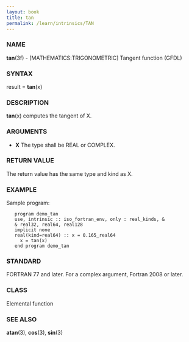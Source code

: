 ```yaml
---
layout: book
title: tan
permalink: /learn/intrinsics/TAN
---
```

### NAME

__tan__(3f) - \[MATHEMATICS:TRIGONOMETRIC\] Tangent function
(GFDL)

### SYNTAX

result = __tan__(x)

### DESCRIPTION

__tan__(x) computes the tangent of X.

### ARGUMENTS

  - __X__
    The type shall be REAL or COMPLEX.

### RETURN VALUE

The return value has the same type and kind as X.

### EXAMPLE

Sample program:

```
   program demo_tan
   use, intrinsic :: iso_fortran_env, only : real_kinds, &
   & real32, real64, real128
   implicit none
   real(kind=real64) :: x = 0.165_real64
     x = tan(x)
   end program demo_tan
```

### STANDARD

FORTRAN 77 and later. For a complex argument, Fortran 2008 or later.

### CLASS

Elemental function

### SEE ALSO

__atan__(3), __cos__(3), __sin__(3)
